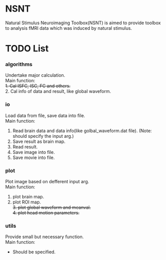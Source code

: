# NSNT  
Natural Stimulus Neuroimaging Toolbox(NSNT) is aimed to provide toolbox 
to analysis fMRI data which was induced by natural stimulus.


# TODO List
### algorithms  
Undertake major calculation.  
Main function:<br>
~~1. Cal ISFC, ISC, FC and others.~~<br>
2. Cal info of data and result, like global waveform.

### io  
Load data from file, save data into file.<br>
Main function:
1. Read brain data and data info(like golbal_waveform.dat file). (Note: should specify the input arg.)
2. Save result as brain map.
3. Read result.
4. Save image into file.
5. Save movie into file.

### plot  
Plot image based on defferent input arg.  
Main function:
1. plot brain map.<br>
2. plot ROI map.<br>
~~3. plot global waveform and meanval.~~<br>
~~4. plot head motion parameters.~~<br>


### utils  
Provide small but necessary function.  
Main function:
* Should be specified.
